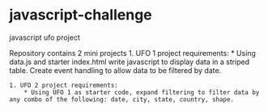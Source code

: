 # javascript-challenge
javascript ufo project

Repository contains 2 mini projects 
    1. UFO 1 project requirements:
        * Using data.js and starter index.html write javascript to display data in a striped table.  Create event handling to allow data to be filtered by date.



    1. UFO 2 project requirements:
        * Using UFO 1 as starter code, expand filtering to filter data by any combo of the following: date, city, state, country, shape.
